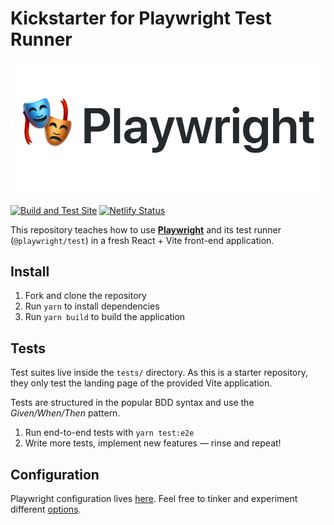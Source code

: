 # Kickstarter for Playwright Test Runner

![Logo](logo.png)

[![Build and Test Site](https://github.com/nikoheikkila/playwright-kickstarter/actions/workflows/test.yml/badge.svg?branch=main&event=push)](https://github.com/nikoheikkila/playwright-kickstarter/actions/workflows/test.yml)
[![Netlify Status](https://api.netlify.com/api/v1/badges/f876834f-e00a-476b-b84b-4eec2d530985/deploy-status)](https://app.netlify.com/sites/playwright-kickstarter/deploys)

This repository teaches how to use [**Playwright**][pw] and its test runner (`@playwright/test`) in a fresh React + Vite front-end application.

## Install

1. Fork and clone the repository
1. Run `yarn` to install dependencies
1. Run `yarn build` to build the application

## Tests

Test suites live inside the `tests/` directory. As this is a starter repository, they only test the landing page of the provided Vite application. 

Tests are structured in the popular BDD syntax and use the _Given/When/Then_ pattern.

1. Run end-to-end tests with `yarn test:e2e`
1. Write more tests, implement new features — rinse and repeat!

## Configuration

Playwright configuration lives [here](./playwright.config.ts). Feel free to tinker and experiment different [options][options].

[pw]: https://playwright.dev
[options]: https://playwright.dev/docs/test-advanced#configuration-object
